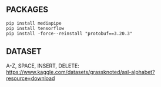 ## PACKAGES
```
pip install mediapipe 
pip install tensorflow
pip install -force--reinstall "protobuf==3.20.3"
```

## DATASET
A-Z, SPACE, INSERT, DELETE: https://www.kaggle.com/datasets/grassknoted/asl-alphabet?resource=download

